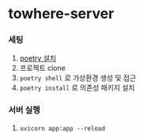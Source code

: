 # towhere-server

### 세팅

1. [poetry 설치](https://python-poetry.org/docs/#installation)
2. 프로젝트 clone
3. `poetry shell` 로 가상환경 생성 및 접근
4. `poetry install` 로 의존성 패키지 설치

### 서버 실행

1. `uvicorn app:app --reload`
